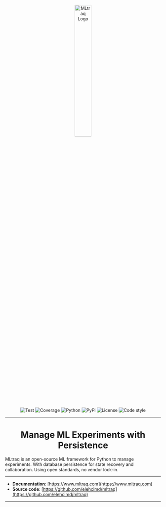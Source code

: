 <p align="center">
<img width="33%" height="33%" src="https://mltraq.com/assets/img/logo-wide-black.svg" alt="MLtraq Logo">
</p>

<p align="center">
<img src="https://www.mltraq.com/assets/img/badges/test.svg" alt="Test">
<img src="https://www.mltraq.com/assets/img/badges/coverage.svg" alt="Coverage">
<img src="https://www.mltraq.com/assets/img/badges/python.svg" alt="Python">
<img src="https://www.mltraq.com/assets/img/badges/pypi.svg" alt="PyPi">
<img src="https://www.mltraq.com/assets/img/badges/license.svg" alt="License">
<img src="https://www.mltraq.com/assets/img/badges/code-style.svg" alt="Code style">
</p>

---

<h1 align="center">
Manage ML Experiments with Persistence
</h1>

MLtraq is an open-source ML framework for Python to manage experiments. With database persistence for state recovery and collaboration. Using open standards, no vendor lock-in.

---

* **Documentation**: [https://www.mltraq.com](https://www.mltraq.com)
* **Source code**: [https://github.com/elehcimd/mltraq](https://github.com/elehcimd/mltraq)

---

